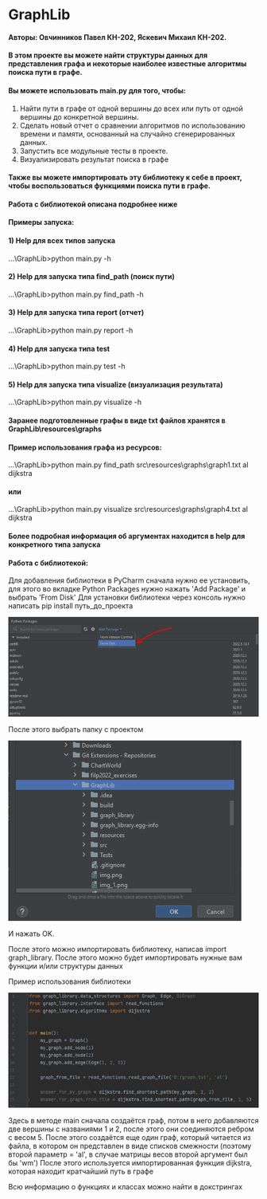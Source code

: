 # GraphLib
#### Авторы: Овчинников Павел КН-202, Яскевич Михаил КН-202.
#### В этом проекте вы можете найти структуры данных для представления графа и некоторые наиболее известные алгоритмы поиска пути в графе.
#### Вы можете использовать main.py для того, чтобы:
1) Найти пути в графе от одной вершины до всех или путь от одной вершины до конкретной вершины.
2) Сделать новый отчет о сравнении алгоритмов по использованию времени и памяти, основанный на случайно сгенерированных данных.
3) Запустить все модульные тесты в проекте.
4) Визуализировать результат поиска в графе

#### Также вы можете импортировать эту библиотеку к себе в проект, чтобы воспользоваться функциями поиска пути в графе.
#### Работа с библиотекой описана подробнее ниже



#### Примеры запуска:
#### 1) Help для всех типов запуска
...\GraphLib>python main.py -h
#### 2) Help для запуска типа find_path (поиск пути)
...\GraphLib>python main.py find_path -h
#### 3) Help для запуска типа report (отчет)
...\GraphLib>python main.py report -h
#### 4) Help для запуска типа test
...\GraphLib>python main.py test -h
#### 5) Help для запуска типа visualize (визуализация результата)
...\GraphLib>python main.py visualize -h

#### Заранее подготовленные графы в виде txt файлов хранятся в GraphLib\resources\graphs
#### Пример использования графа из ресурсов:
...\GraphLib>python main.py find_path src\resources\graphs\graph1.txt al dijkstra
#### или
...\GraphLib>python main.py visualize src\resources\graphs\graph4.txt al dijkstra
#### Более подробная информация об аргументах находится в help для конкретного типа запуска



#### Работа с библиотекой:

Для добавления библиотеки в PyCharm сначала нужно ее установить, для этого во вкладке Python Packages нужно нажать 'Add Package' и выбрать 'From Disk'
Для установки библиотеки через консоль нужно написать pip install путь_до_проекта 

![img_1.png](src/resources/images_for_readme/img_1.png)

После этого выбрать папку с проектом

![img_2.png](src/resources/images_for_readme/img_2.png)

И нажать OK.

После этого можно импортировать библиотеку, написав import graph_library.
После этого можно будет импортировать нужные вам функции и/или cтруктуры данных


Пример использования библиотеки

![img_3.png](src/resources/images_for_readme/img_3.png)

Здесь в методе main сначала создаётся граф, потом в него добавляются две вершины с названиями 1 и 2, после этого они соединяются ребром с весом 5.
После этого создаётся еще один граф, который читается из файла, в котором он представлен в виде списков смежности (поэтому второй параметр = 'al', в случае матрицы весов второй аргумент был бы 'wm')
После этого используется импортированная функция dijkstra, которая находит кратчайший путь в графе


Всю информацию о функциях и классах можно найти в докстрингах